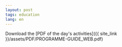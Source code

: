 ```yaml
---
layout: post
tags: education
lang: en
---
```

Download the [PDF of the day's activities]({{ site_link }}/assets/PDF/PROGRAMME-GUIDE_WEB.pdf)
